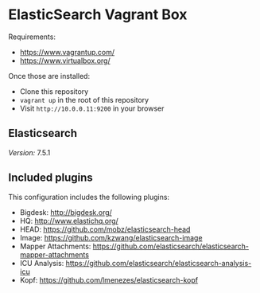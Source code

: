 # ElasticSearch Vagrant Box

Requirements:

* https://www.vagrantup.com/
* https://www.virtualbox.org/

Once those are installed:
* Clone this repository
* `vagrant up` in the root of this repository
* Visit `http://10.0.0.11:9200` in your browser

## Elasticsearch
*Version:* 7.5.1

## Included plugins

This configuration includes the following plugins:

* Bigdesk: http://bigdesk.org/
* HQ: http://www.elastichq.org/
* HEAD: https://github.com/mobz/elasticsearch-head
* Image: https://github.com/kzwang/elasticsearch-image
* Mapper Attachments: https://github.com/elasticsearch/elasticsearch-mapper-attachments
* ICU Analysis: https://github.com/elasticsearch/elasticsearch-analysis-icu
* Kopf: https://github.com/lmenezes/elasticsearch-kopf
